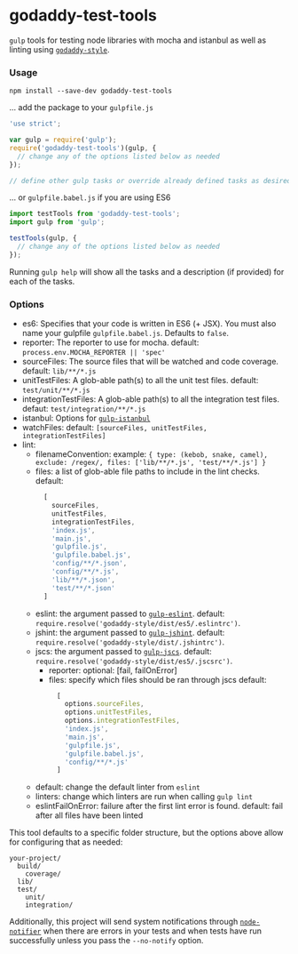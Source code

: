 # godaddy-test-tools

`gulp` tools for testing node libraries with mocha and istanbul as well as linting using [`godaddy-style`](https://github.com/godaddy/javascript).

### Usage
```
npm install --save-dev godaddy-test-tools
```

... add the package to your `gulpfile.js`
```js
'use strict';

var gulp = require('gulp');
require('godaddy-test-tools')(gulp, {
  // change any of the options listed below as needed
});

// define other gulp tasks or override already defined tasks as desired
```

... or `gulpfile.babel.js` if you are using ES6
```js
import testTools from 'godaddy-test-tools';
import gulp from 'gulp';

testTools(gulp, {
  // change any of the options listed below as needed
});

```

Running `gulp help` will show all the tasks and a description (if provided) for each of the tasks.


### Options
 - es6: Specifies that your code is written in ES6 (+ JSX). You must also name your gulpfile `gulpfile.babel.js`. Defaults to `false`.
 - reporter: The reporter to use for mocha. default: `process.env.MOCHA_REPORTER || 'spec'`
 - sourceFiles: The source files that will be watched and code coverage. default: `lib/**/*.js`
 - unitTestFiles: A glob-able path(s) to all the unit test files. default: `test/unit/**/*.js`
 - integrationTestFiles: A glob-able path(s) to all the integration test files. defaut: `test/integration/**/*.js`
 - istanbul: Options for [`gulp-istanbul`](https://www.npmjs.com/package/gulp-istanbul)
 - watchFiles: default: `[sourceFiles, unitTestFiles, integrationTestFiles]`
 - lint:
    - filenameConvention: example: `{ type: (kebob, snake, camel), exclude: /regex/, files: ['lib/**/*.js', 'test/**/*.js'] }`
    - files: a list of glob-able file paths to include in the lint checks.
        default:
        ```js
          [
            sourceFiles,
            unitTestFiles,
            integrationTestFiles,
            'index.js',
            'main.js',
            'gulpfile.js',
            'gulpfile.babel.js',
            'config/**/*.json',
            'config/**/*.js',
            'lib/**/*.json',
            'test/**/*.json'
          ]
        ```
    - eslint: the argument passed to [`gulp-eslint`](https://www.npmjs.com/package/gulp-eslint). default: `require.resolve('godaddy-style/dist/es5/.eslintrc')`.
    - jshint: the argument passed to [`gulp-jshint`](https://www.npmjs.com/package/gulp-jshint). default: `require.resolve('godaddy-style/dist/.jshintrc')`.
    - jscs: the argument passed to [`gulp-jscs`](https://www.npmjs.com/package/gulp-jscs). default: `require.resolve('godaddy-style/dist/es5/.jscsrc')`.
      - reporter: optional: [fail, failOnError]
      - files: specify which files should be ran through jscs
          default:
          ```js
            [
              options.sourceFiles,
              options.unitTestFiles,
              options.integrationTestFiles,
              'index.js',
              'main.js',
              'gulpfile.js',
              'gulpfile.babel.js',
              'config/**/*.js'
            ]
          ```
    - default: change the default linter from `eslint`
    - linters: change which linters are run when calling `gulp lint`
    - eslintFailOnError: failure after the first lint error is found.
        default: fail after all files have been linted

This tool defaults to a specific folder structure, but the options above
allow for configuring that as needed:

```
your-project/
  build/
    coverage/
  lib/
  test/
    unit/
    integration/
```

Additionally, this project will send system notifications through
[`node-notifier`](https://www.npmjs.com/package/node-notifier) when
there are errors in your tests and when tests have run successfully unless
you pass the `--no-notify` option.
